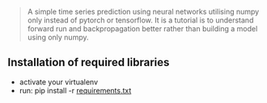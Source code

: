 > A simple time series prediction using neural networks utilising numpy only instead of pytorch or tensorflow. 
It is a tutorial is to understand forward run and backpropagation better rather than building a model using only numpy.

## Installation of required libraries
* activate your virtualenv
* run: pip install -r [requirements.txt](https://github.com/sonercand/bike-share/blob/master/requirements.txt)
